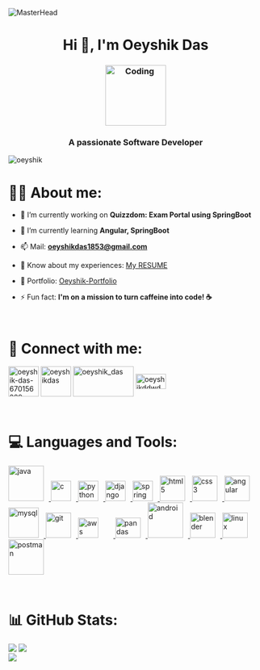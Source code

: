 ![MasterHead](https://drive.google.com/uc?id=1qz-xUqnic0LMCI9bNygdvzMw-Pa7_9Ix)
<h1 align="center">Hi 👋, I'm Oeyshik Das</h1>
<h3 align="center"> <img alt="Coding" width="120" src="https://drive.google.com/uc?id=1aN2nx1hg0NpS8ydB8skpXuoEssffPOdQ" style="margin-left: 0px;"></h3>
<!---1xLZvqI68fnLsgM9bskUOgLjQcYKnucU-><!--1n0AHS7_T37Jl1SxnNk2k1zjWnL8FHDJO-->
<h3 align="center">A passionate Software Developer</h3>
<p align="left"> <img src="https://komarev.com/ghpvc/?username=oeyshik&label=Profile%20views&color=0e75b6&style=flat" alt="oeyshik" /> </p>

<h1 align="left">👨‍🎓 About me:</h1>

- 🔭 I’m currently working on **Quizzdom: Exam Portal using SpringBoot**

- 🌱 I’m currently learning **Angular, SpringBoot**

- 📫 Mail: **oeyshikdas1853@gmail.com**

- 📄 Know about my experiences: [My RESUME](https://drive.google.com/drive/folders/1Nw8F31vGrVDnhJXYH_W_GvK75A8jie28?usp=sharing)

- 🚀 Portfolio: [Oeyshik-Portfolio](https://portfolio-henna-six-63.vercel.app/) 

- ⚡ Fun fact: **I'm on a mission to turn caffeine into code! ☕**

<br/><h1 align="left">🤝 Connect with me:</h1>
<p align="left">
<a href="https://linkedin.com/in/oeyshik-das-670156229" target="blank"> <img align="center" src="https://drive.google.com/uc?id=1TlbLUPaB3h1SFkArfu-4f3fSmkC9Uk-C" alt="oeyshik-das-670156229"  height="60" width="60" ></a>
<a href="https://instagram.com/oeyshikdas" target="blank"><img align="center" src="https://drive.google.com/uc?id=1cUiFKqBdLqSJtHnDNFWEITsdCtepUedd" alt="oeyshikdas" height="60" width="60"></a>
<a href="https://www.leetcode.com/oeyshik_das" target="blank"><img align="center" src="https://drive.google.com/uc?id=1wr_cVc-0akT5sHOwep4hCaI9Y3dO19KZ" alt="oeyshik_das" height="60" width="120"></a>
<a href="https://auth.geeksforgeeks.org/user/oeyshikddwd2" target="blank"><img align="center" src="https://drive.google.com/uc?id=1ZKUT2VpMgnAV-jWO6ialwJsvUN86bwYE" alt="oeyshikddwd2" height="30" width="60"></a>
</p><br/>


<h1 align="left">💻 Languages and Tools:</h1>
<p align="left">
<a href="https://www.java.com" target="_blank" rel="noreferrer"> <img src="https://drive.google.com/uc?id=16rm3kjFUTesvKAKzZjfs8I-5xegGyML3" alt="java" width="70" height="70" style="margin-right: 10px;"> </a>
<a href="https://www.cprogramming.com/" target="_blank" rel="noreferrer"> <img src="https://drive.google.com/uc?id=1mrvAcv8Ih-qre9SoEvF_mfJNvQwdO71P" alt="c" width="40" height="40" style="margin-right: 10px;"> </a>
<a href="https://www.python.org" target="_blank" rel="noreferrer"> <img src="https://drive.google.com/uc?id=1zRHAho9mfviTkcMZCPPDbI2RInrU8lC_" alt="python" width="40" height="40" style="margin-right: 10px;"> </a>
<a href="https://www.djangoproject.com/" target="_blank" rel="noreferrer"> <img src="https://drive.google.com/uc?id=1VjVeBwXXevbgUfFJuMWNO4Ctgs7FUsC7" alt="django" width="40" height="40" style="margin-right: 10px;"> </a>
<a href="https://spring.io/" target="_blank" rel="noreferrer"> <img src="https://drive.google.com/uc?id=1Gp0mNOFQ8KUobw4xRNS0It5Eln6FevlJ" alt="spring" width="40" height="40" style="margin-right: 10px;"> </a>
<a href="https://www.w3.org/html/" target="_blank" rel="noreferrer"> <img src="https://drive.google.com/uc?id=1LOspQ2yRVdKBMODKt9VqQ554H_eRwkSp" alt="html5" width="50" height="50" style="margin-right: 10px;"> </a>
<a href="https://www.w3schools.com/css/" target="_blank" rel="noreferrer"> <img src="https://drive.google.com/uc?id=1qkiCWHbdfO8A4fxFUPUysDI1x0YYHxoj" alt="css3" width="50" height="50" style="margin-right: 10px;"> </a>
<a href="https://angular.io" target="_blank" rel="noreferrer"> <img src="https://drive.google.com/uc?id=1XgRfnL-dTBX-UdIKmhTCrGGyV8yQeQjo" alt="angular" width="50" height="50" style="margin-right: 10px;"> </a>
<a href="https://www.mysql.com/" target="_blank" rel="noreferrer"> <img src="https://drive.google.com/uc?id=1xo8up9XiY0SNqNPeZlKm7HgOzMR-Sq1f" alt="mysql" width="60" height="60" style="margin-right: 10px;"> </a>
<a href="https://git-scm.com/" target="_blank" rel="noreferrer"> <img src="https://drive.google.com/uc?id=1sWhZP9NusCJaBfSSvdsCcjUBINmxKFq1" alt="git" width="50" height="50" style="margin-right: 10px;"> </a>
<a href="https://aws.amazon.com" target="_blank" rel="noreferrer"> <img src="https://drive.google.com/uc?id=17yOzr9DDcG8K_QupEtejJYTEqo0abkpU" alt="aws" width="40" height="40" style="margin-right: 30px;"> </a>
<a href="https://pandas.pydata.org/" target="_blank" rel="noreferrer"> <img src="https://drive.google.com/uc?id=1MTvRMkOV4kxERM7-G-WtBepCl6ai7XWh" alt="pandas" width="50" height="40" style="margin-right: 10px;"> </a>
<a href="https://developer.android.com" target="_blank" rel="noreferrer"> <img src="https://drive.google.com/uc?id=1gUQ7QfCIWhkBUrRpxI8VYBN4i6ugML4Y" alt="android" width="70" height="70" style="margin-right: 10px;"> </a>
<a href="https://www.blender.org/" target="_blank" rel="noreferrer"> <img src="https://drive.google.com/uc?id=1_g9zdMb7yHbEn15RdQwe-cb7edwha2mx" alt="blender" width="50" height="50" style="margin-right: 10px;"> </a>
<a href="https://www.linux.org/" target="_blank" rel="noreferrer"> <img src="https://drive.google.com/uc?id=1uGUMRz7mrRmEkI6uYSTeCtFOmmikbxxe" alt="linux" width="50" height="50" style="margin-right: 10px;"> </a>
<a href="https://postman.com" target="_blank" rel="noreferrer"> <img src="https://drive.google.com/uc?id=1jn841UMmfPZmwX9jvYtyiVA6sJ6oyxpm" alt="postman" width="70" height="70" style="margin-right: 10px;"> </a>

<br/><h1 align="left">📊 GitHub Stats:</h1>

<picture>
  <source
    srcset="https://github-readme-stats.vercel.app/api?username=oeyshik&show_icons=true&rank_icon=github&locale=en&theme=merko"
    media="(prefers-color-scheme: dark)"
  />
  <source
    srcset="https://github-readme-stats.vercel.app/api?username=oeyshik&show_icons=true&rank_icon=github&locale=en&theme=transparent"
    media="(prefers-color-scheme: light), (prefers-color-scheme: no-preference)"
  />
  <img src="https://github-readme-stats.vercel.app/api?username=anuraghazra&show_icons=true" />
</picture>

<picture>
  <source
    srcset="https://github-readme-streak-stats.herokuapp.com/?user=oeyshik&theme=merko"
    media="(prefers-color-scheme: dark)"
  />
  <source
    srcset="https://github-readme-streak-stats.herokuapp.com/?user=oeyshik&theme=transparent"
    media="(prefers-color-scheme: light), (prefers-color-scheme: no-preference)"
  />
  <img src="https://github-readme-stats.vercel.app/api?username=anuraghazra&show_icons=true" />
</picture><br/>

<picture>
  <source
    srcset="https://github-readme-stats.vercel.app/api/top-langs?username=oeyshik&show_icons=true&locale=en&layout=compact&theme=merko"
    media="(prefers-color-scheme: dark)"
  />
  <source
    srcset="https://github-readme-stats.vercel.app/api/top-langs?username=oeyshik&show_icons=true&locale=en&layout=compact&theme=transparent"
    media="(prefers-color-scheme: light), (prefers-color-scheme: no-preference)"
  />
  <img src="https://github-readme-stats.vercel.app/api?username=anuraghazra&show_icons=true" />
</picture>

